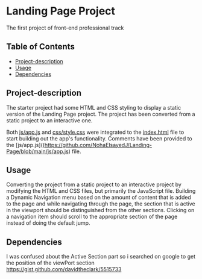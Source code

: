 # Landing Page Project
The first project of front-end professional track

## Table of Contents

  * [Project-description](#Project-description)
  * [Usage](#Usage)
  * [Dependencies](#Dependencies)

## Project-description

The starter project had some HTML and CSS styling to display a static version of the Landing Page project. The project has been converted from a static project to an interactive one.

Both [js/app.js](https://github.com/NohaElsayedJ/Landing-Page/blob/main/js/app.js) and [css/style.css](https://github.com/NohaElsayedJ/Landing-Page/blob/main/css/styles.css) were integrated to the [index.html](https://github.com/NohaElsayedJ/Landing-Page/blob/main/index.html) file to start building out the app's functionality.
Comments have been provided to the [js/app.js]((https://github.com/NohaElsayedJ/Landing-Page/blob/main/js/app.js) file.

## Usage

Converting the project from a static project to an interactive project by modifying the HTML and CSS files, but primarily the JavaScript file.
Building a Dynamic Navigation menu based on the amount of content that is added to the page and while navigating through the page, the section that is active in the viewport should be distinguished from the other sections.
Clicking on a navigation item should scroll to the appropriate section of the page instead of doing the default jump.

## Dependencies

I was confused about the Active Section part so i searched on google to get the position of the viewPort section
https://gist.github.com/davidtheclark/5515733
